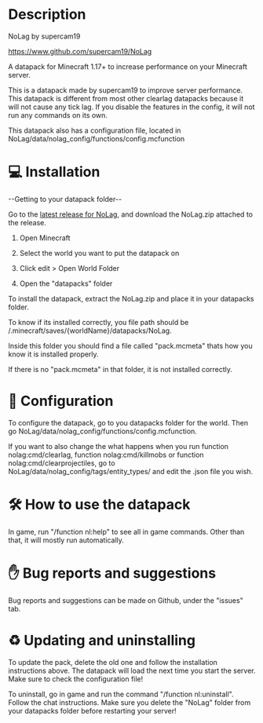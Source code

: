 


# Description
  

NoLag by supercam19

https://www.github.com/supercam19/NoLag

  

A datapack for Minecraft 1.17+ to increase performance on your Minecraft server.

  

This is a datapack made by supercam19 to improve server performance. This datapack is different from most other clearlag datapacks because it will not cause any tick lag. If you disable the features in the config, it will not run any commands on its own.


This datapack also has a configuration file, located in NoLag/data/nolag_config/functions/config.mcfunction

  

# 💻 Installation

  

--Getting to your datapack folder--

  

Go to the [latest release for NoLag](https://github.com/supercam19/NoLag/releases), and download the NoLag.zip attached to the release.

  
1. Open Minecraft

2. Select the world you want to put the datapack on

3. Click edit > Open World Folder

4. Open the "datapacks" folder

  

To install the datapack, extract the NoLag.zip and place it in your datapacks folder.

  

To know if its installed correctly, you file path should be /.minecraft/saves/{worldName}/datapacks/NoLag.

Inside this folder you should find a file called "pack.mcmeta" thats how you know it is installed properly.

If there is no "pack.mcmeta" in that folder, it is not installed correctly.


# 📃 Configuration

  

To configure the datapack, go to you datapacks folder for the world. Then go NoLag/data/nolag_config/functions/config.mcfunction.
 

If you want to also change the what happens when you run function nolag:cmd/clearlag, function nolag:cmd/killmobs or function nolag:cmd/clearprojectiles, go to NoLag/data/nolag_config/tags/entity_types/ and edit the .json file you wish.

# 🛠 How to use the datapack

In game, run "/function nl:help" to see all in game commands. Other than that, it will mostly run automatically.

# ✋ Bug reports and suggestions

Bug reports and suggestions can be made on Github, under the "issues" tab.

# ♻ Updating and uninstalling

To update the pack, delete the old one and follow the installation instructions above. The datapack will load the next time you start the server. Make sure to check the configuration file!

To uninstall, go in game and run the command "/function nl:uninstall". Follow the chat instructions. Make sure you delete the "NoLag" folder from your datapacks folder before restarting your server!
